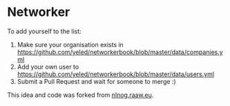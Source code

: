 # Networker

To add yourself to the list:
1. Make sure your organisation exists in https://github.com/yeled/networkerbook/blob/master/data/companies.yml
2. Add your own user to https://github.com/yeled/networkerbook/blob/master/data/users.yml
3. Submit a Pull Request and wait for someone to merge :)

This idea and code was forked from [nlnog.raaw.eu](https://nlnog.raaw.eu).
